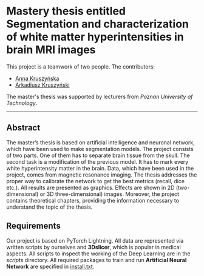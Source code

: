 # Mastery thesis entitled Segmentation and characterization of white matter hyperintensities in brain MRI images
This project is a teamwork of two people. The contributors:
- [Anna Kruszyńska](https://github.com/K-e-t-i) 
- [Arkadiusz Kruszyński](https://github.com/xxBeWolfxx)

The master's thesis was supported by lecturers from _Poznan University of Technology_.
***

## Abstract

The master’s thesis is based on artificial intelligence and neuronal network, which have been used to make segmentation models. The project consists of two parts. One of them has to separate brain tissue from the skull. The second task is a modification of the previous model. It has to mark every white hyperintensity matter in the brain. Data, which have been used in the project, comes from magnetic resonance imaging. The thesis addresses the proper way to calibrate the network to get the best metrics (recall, dice etc.). All results are presented as graphics. Effects are shown in 2D (two-dimensional) or 3D three-dimensional) images. Moreover, the project contains theoretical chapters, providing the information necessary to understand the topic of the thesis.

## Requirements 
Our project is based on PyTorch Lightning. All data are represented via written scripts by ourselves and **3Dslicer**, which is popular in medical aspects. All scripts to inspect the working of the Deep Learning are in the _scripts_ directory.
All required packages to train and run __Artificial Neural Network__ are specified in [install.txt](https://github.com/xxBeWolfxx/MRI-pytorch-lightning/blob/main/install.txt). 

